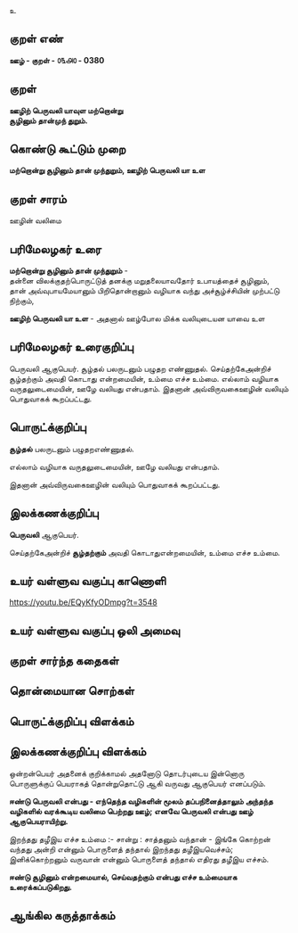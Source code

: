 உ

## குறள் எண் 

**ஊழ் - குறள் - ௦௩௮௦ - 0380**  

## குறள் 

**ஊழிற் பெருவலி யாவுள மற்றொன்று  
சூழினும் தான்முந் துறும்.**

## கொண்டு கூட்டும் முறை

**மற்றொன்று சூழினும் தான் முந்துறும், ஊழிற் பெருவலி யா உள**

## குறள் சாரம் 

ஊழின் வலிமை   

## பரிமேலழகர் உரை

**மற்றொன்று சூழினும் தான் முந்துறும்** -  
தன்னை விலக்குதற்பொருட்டுத் தனக்கு மறுதலையாவதோர் உபாயத்தைச் சூழினும்,  
தான் அவ்வுபாயமேயானும் பிறிதொன்றானும் வழியாக வந்து அச்சூழ்ச்சியின் முற்பட்டு நிற்கும்,  

**ஊழிற் பெருவலி யா உள** - அதனால் ஊழ்போல மிக்க வலியுடையன யாவை உள 

## பரிமேலழகர் உரைகுறிப்பு   

பெருவலி ஆகுபெயர். சூழ்தல்  பலருடனும் பழுதற எண்ணுதல். செய்தற்கேஅன்றிச் சூழ்தற்கும் அவதி கொடாது என்றமையின், உம்மை எச்ச உம்மை. எல்லாம் வழியாக வருதலுடைமையின், ஊழே வலியது என்பதாம். இதனான் அவ்விருவகைஊழின் வலியும் பொதுவாகக் கூறப்பட்டது.    

## பொருட்க்குறிப்பு 
 
**சூழ்தல்** பலருடனும் பழுதறஎண்ணுதல்.  
 
எல்லாம் வழியாக வருதலுடைமையின், ஊழே வலியது என்பதாம்.  

இதனான் அவ்விருவகைஊழின் வலியும் பொதுவாகக் கூறப்பட்டது.    

## இலக்கணக்குறிப்பு  

**பெருவலி** ஆகுபெயர்.   

செய்தற்கேஅன்றிச் **சூழ்தற்கும்** அவதி கொடாதுஎன்றமையின், உம்மை எச்ச உம்மை. 

## உயர் வள்ளுவ வகுப்பு காணொளி

https://youtu.be/EQyKfyODmpg?t=3548

## உயர் வள்ளுவ வகுப்பு ஒலி அமைவு 

 
## குறள் சார்ந்த கதைகள் 


## தொன்மையான சொற்கள்


## பொருட்க்குறிப்பு விளக்கம்


## இலக்கணக்குறிப்பு விளக்கம்

ஒன்றன்பெயர் அதனைக் குறிக்காமல் அதனோடு தொடர்புடைய இன்னொரு பொருளுக்குப் பெயராகத் தொன்றுதொட்டு ஆகி வருவது ஆகுபெயர் எனப்படும்.   

**ஈண்டு பெருவலி என்பது - எந்தெந்த வழிகளின் மூலம் தப்பநினைத்தாலும் அந்தந்த வழிகளில் வரக்கூடிய வலிமை பெற்றது ஊழ்; எனவே பெருவலி என்பது ஊழ் ஆகுபெயராயிற்று.**  

இறந்தது தழீஇய எச்ச உம்மை :- சான்று : சாத்தனும் வந்தான் - இங்கே கொற்றன் வந்தது அன்றி என்னும் பொருளைத் தந்தால் இறந்தது தழீஇயவெச்சம்; இனிக்கொற்றனும் வருவான் என்னும் பொருளைத் தந்தால் எதிரது தழீஇய எச்சம்.

**ஈண்டு சூழினும் என்றமையால், செய்வதற்கும் என்பது எச்ச உம்மையாக உரைக்கப்படுகிறது.** 

## ஆங்கில கருத்தாக்கம் 


